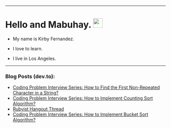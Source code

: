 
<img src="https://komarev.com/ghpvc/?username=kirbygit&style=flat-square&color=blue" alt=""/>

---
<h1>
  Hello and Mabuhay.
  <img src="https://media.giphy.com/media/hvRJCLFzcasrR4ia7z/giphy.gif" width="30px"/>
</h1>

- My name is Kirby Fernandez.

- I love to learn.

- I live in Los Angeles.

---

### Blog Posts (dev.to):
<!-- BLOG-POST-LIST:START -->
- [Coding Problem Interview Series: How to Find the First Non-Repeated Character in a String?](https://dev.to/codenewbieteam/coding-problem-interview-series-how-to-find-the-first-non-repeated-character-in-a-string-3ha1)
- [Coding Problem Interview Series: How to Implement Counting Sort Algorithm?](https://dev.to/codenewbieteam/coding-problem-interview-series-how-to-implement-counting-sort-algorithm-48ng)
- [Rubyist Hangout Thread](https://dev.to/ben/rubyist-hangout-thread-4kf8)
- [Coding Problem Interview Series: How to Implement Bucket Sort Algorithm?](https://dev.to/codenewbieteam/coding-problem-interview-series-how-to-implement-bucket-sort-algorithm-5472)
<!-- BLOG-POST-LIST:END -->
